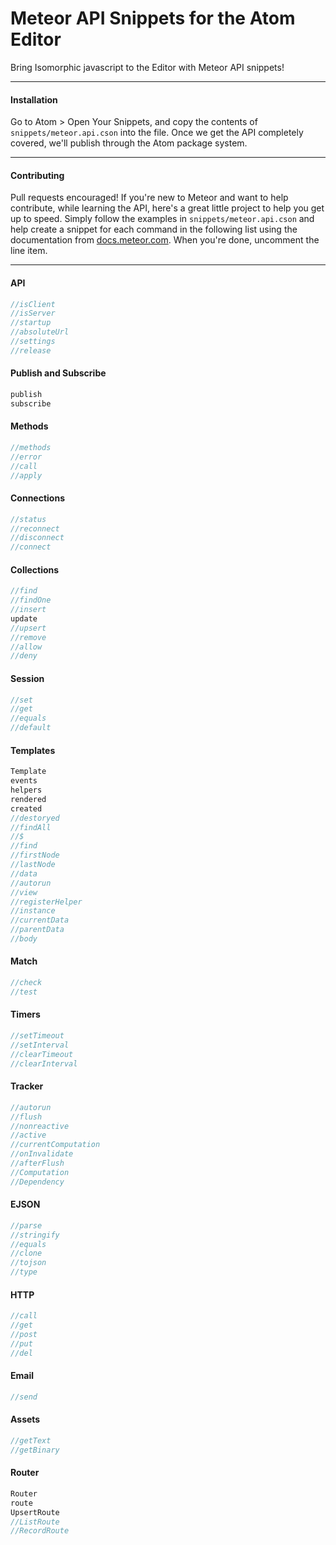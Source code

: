 Meteor API Snippets for the Atom Editor
=======================================

Bring Isomorphic javascript to the Editor with Meteor API snippets!  


---------------------------------------
#### Installation  

Go to Atom > Open Your Snippets, and copy the contents of ``snippets/meteor.api.cson`` into the file.  Once we get the API completely covered, we'll publish through the Atom package system.  

---------------------------------------
#### Contributing  

Pull requests encouraged!  If you're new to Meteor and want to help contribute, while learning the API, here's a great little project to help you get up to speed.  Simply follow the examples in ``snippets/meteor.api.cson`` and help create a snippet for each command in the following list using the documentation from [docs.meteor.com](http://docs.meteor.com/#meteortestpackages).  When you're done, uncomment the line item.  




---------------------------------------
#### API

````js
//isClient
//isServer
//startup
//absoluteUrl
//settings
//release
````

#### Publish and Subscribe
````js
publish
subscribe
````

#### Methods
````js
//methods
//error
//call
//apply
````

#### Connections
````js
//status
//reconnect
//disconnect
//connect
````

#### Collections
````js
//find
//findOne
//insert
update
//upsert
//remove
//allow
//deny
````

#### Session
````js
//set
//get
//equals
//default
````

#### Templates
````js
Template
events
helpers
rendered
created
//destoryed
//findAll
//$
//find
//firstNode
//lastNode
//data
//autorun
//view
//registerHelper
//instance
//currentData
//parentData
//body
````

#### Match
````js
//check
//test
````

#### Timers
````js
//setTimeout
//setInterval
//clearTimeout
//clearInterval
````

#### Tracker
````js
//autorun
//flush
//nonreactive
//active
//currentComputation
//onInvalidate
//afterFlush
//Computation
//Dependency
````


#### EJSON
````js
//parse
//stringify
//equals
//clone
//tojson
//type
````

#### HTTP
````js
//call
//get
//post
//put
//del
````

#### Email
````js
//send
````

#### Assets
````js
//getText
//getBinary
````

#### Router
````js
Router
route
UpsertRoute
//ListRoute
//RecordRoute
````
